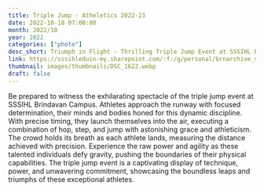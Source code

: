 ```yaml
---
title: Triple Jump - Atheletics 2022-23
date: 2022-10-18 07:00:00
month: 2022/10
year: 2022
categories: ["photo"]
desc_short: Triumph in Flight - Thrilling Triple Jump Event at SSSIHL Brindavan Campus - Technique, Power, and Boundless Leaps
link: https://sssihleduin-my.sharepoint.com/:f:/g/personal/brnarchive_sssihl_edu_in/EuxwcnIYlc5DizNztRoJ-N4BvtV4pnBxcln8ugI-Kw6A1w?e=GoQQtc
thumbnail: images/thumbnails/DSC_1622.webp
draft: false
---
```


Be prepared to witness the exhilarating spectacle of the triple jump event at SSSIHL Brindavan Campus. Athletes approach the runway with focused determination, their minds and bodies honed for this dynamic discipline. With precise timing, they launch themselves into the air, executing a combination of hop, step, and jump with astonishing grace and athleticism. The crowd holds its breath as each athlete lands, measuring the distance achieved with precision. Experience the raw power and agility as these talented individuals defy gravity, pushing the boundaries of their physical capabilities. The triple jump event is a captivating display of technique, power, and unwavering commitment, showcasing the boundless leaps and triumphs of these exceptional athletes.
